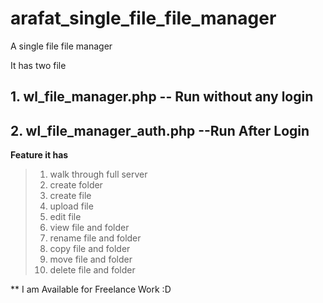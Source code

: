 # arafat_single_file_file_manager
A single file file manager 

It has two file 
## 1. wl_file_manager.php -- Run without any login
## 2. wl_file_manager_auth.php --Run After Login

**Feature it has**
> 1. walk through full server
> 2. create folder
> 3. create file
> 4. upload file
> 5. edit file
> 6. view file and folder
> 7. rename file and folder
> 8. copy file and folder
> 9. move file and folder
> 10. delete file and folder

** I am Available for Freelance Work :D
